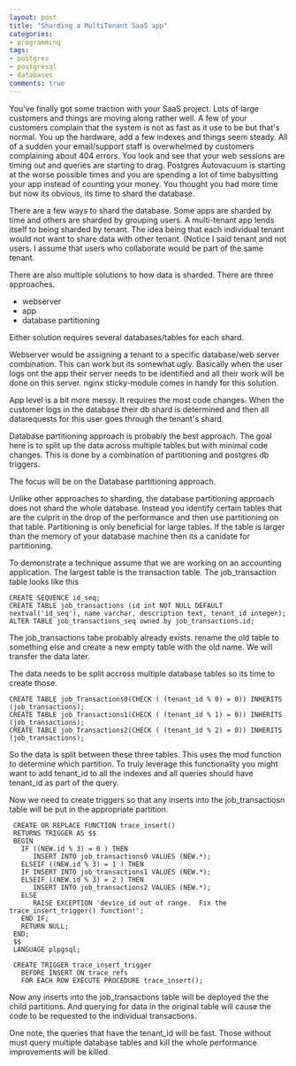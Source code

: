 ```yaml
---
layout: post
title: "Sharding a MultiTenant SaaS app"
categories:
- programming
tags:
- postgres
- postgresql
- databases
comments: true
---
```


You've finally got some traction with your SaaS project.  Lots of large customers and things are moving along rather well. A few of your customers complain that the system is not as fast as it use to be but that's normal. You up the hardware, add a few indexes and things seem steady. 
All of a sudden your email/support staff is overwhelmed by customers complaining about 404 errors. You look and see that your web sessions are timing out and queries are starting to drag. Postgres Autovacuum is starting at the worse possible times and you are spending a lot of time babysitting your app instead of counting your money. You thought you had more time but now its obvious, its time to shard the database.

There are a few ways to shard the database. Some apps are sharded by time and others are sharded by grouping users. A multi-tenant app lends itself to being sharded by tenant. The idea being that each individual tenant would not want to share data with other tenant. (Notice I said tenant and not users. I assume that users who collaborate would be part of the same tenant.

There are also multiple solutions to how data is sharded. There are three approaches. 

*  webserver
*  app
*  database partitioning

Either solution requires several databases/tables for each shard.

Webserver would be assigning a tenant to a specific database/web server combination. This can work but its somewhat ugly. Basically when the user logs ont the app their server needs to be identified and all their work will be done on this server. nginx sticky-module comes in handy for this solution.

App level is a bit more messy. It requires the most code changes. When the customer logs in the database their db shard is determined and then all datarequests for this user goes through the tenant's shard.

Database partitioning approach is probably the best approach. The goal here is to split up the data across multiple tables but with minimal code changes. This is done by a combination of partitioning and postgres db triggers.

The focus will be on the Database partitioning approach.

Unlike other approaches to sharding, the database partitioning approach does not shard the whole database. Instead you identify certain tables that are the culprit in the drop of the performance and then use partitioning on that table. Partitioning is only beneficial for large tables. If the table is larger than the memory of your database machine then its a canidate for partitioning.

To demonstrate a technique assume that we are working on an accounting application. The largest table is the transaction table. The job_transaction table looks like this

	CREATE SEQUENCE id_seq;
	CREATE TABLE job_transactions (id int NOT NULL DEFAULT nextval('id_seq'), name varchar, description text, tenant_id integer);
	ALTER TABLE job_transactions_seq owned by job_transactions.id;


The job_transactions tabe probably already exists.  rename the old table to something else and create a new empty table with the old name.  We will transfer the data later.

The data needs to be split accross multiple database tables so its time to create those.

	CREATE TABLE job_Transactions0(CHECK ( (tenant_id % 0) = 0)) INHERITS (job_transactions);
	CREATE TABLE job_Transactions1(CHECK ( (tenant_id % 1) = 0)) INHERITS (job_transactions);
	CREATE TABLE job_Transactions2(CHECK ( (tenant_id % 2) = 0)) INHERITS (job_transactions);

So the data is split between these three tables. This uses the mod function to determine which partition. To truly leverage this functionality you might want to add tenant_id to all the indexes and all queries should have tenant_id as part of the query.
 
Now we need to create triggers so that any inserts into the job_transactiosn table will be put in the appropriate partition.

     CREATE OR REPLACE FUNCTION trace_insert()
     RETURNS TRIGGER AS $$
     BEGIN
       IF ((NEW.id % 3) = 0 ) THEN
          INSERT INTO job_transactions0 VALUES (NEW.*);
       ELSEIF ((NEW.id % 3) = 1 ) THEN
       IF INSERT INTO job_transactions1 VALUES (NEW.*);
       ELSEIF ((NEW.id % 3) = 2 ) THEN
          INSERT INTO job_transactions2 VALUES (NEW.*);
       ELSE
          RAISE EXCEPTION 'device_id out of range.  Fix the trace_insert_trigger() function!';
       END IF;
       RETURN NULL;
     END;
     $$
     LANGUAGE plpgsql;

     CREATE TRIGGER trace_insert_trigger
       BEFORE INSERT ON trace_refs
       FOR EACH ROW EXECUTE PROCEDURE trace_insert();

Now any inserts into the job_transactions table will be deployed the the child partitions.  And querying for data in the original table will cause the code to be requested to the individual transactions.

One note, the queries that have the  tenant_id will be fast. Those without must query multiple database tables and kill the whole performance improvements will be killed.

